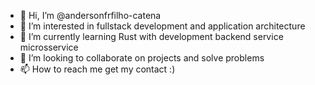 - 👋 Hi, I’m @andersonfrfilho-catena
- 👀 I’m interested in fullstack development and application architecture
- 🌱 I’m currently learning Rust with development backend service microsservice
- 💞️ I’m looking to collaborate on projects and solve problems
- 📫 How to reach me get my contact :)

<!---
andersonfrfilho-catena/andersonfrfilho-catena is a ✨ special ✨ repository because its `README.md` (this file) appears on your GitHub profile.
You can click the Preview link to take a look at your changes.
--->

